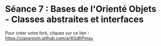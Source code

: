 # Séance 7 : Bases de l'Orienté Objets - Classes abstraites et interfaces
Pour créer votre fork, cliquez sur ce lien : https://classroom.github.com/a/4GdKPmsu
